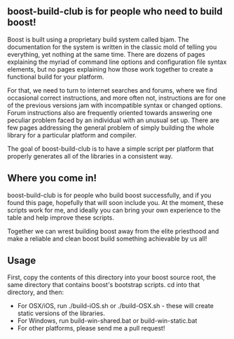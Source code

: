boost-build-club is for people who need to build boost!
-------------------------------------------------------

Boost is built using a proprietary build system called bjam. The documentation for the
system is written in the classic mold of telling you everything, yet nothing at the same 
time. There are dozens of pages explaining the myriad of command line options and 
configuration file syntax elements, but no pages explaining how those work together to
create a functional build for your platform.

For that, we need to turn to internet searches and forums, where we find occasional
correct instructions, and more often not, instructions are for one of the 
previous versions jam with incompatible syntax or changed options. Forum instructions
also are frequently oriented towards answering one peculiar problem faced by an 
individual with an unusual set up. There are few pages addressing the general problem
of simply building the whole library for a particular platform and compiler.

The goal of boost-build-club is to have a simple script per platform that properly
generates all of the libraries in a consistent way.

Where you come in!
------------------

boost-build-club is for people who build boost successfully, and if you found this page, 
hopefully that will soon include you. At the moment, these scripts work for me, and
ideally you can bring your own experience to the table and help improve these scripts.

Together we can wrest building boost away from the elite priesthood and make a reliable
and clean boost build something achievable by us all!

Usage
-----
First, copy the contents of this directory into your boost source root, the same directory
that contains boost's bootstrap scripts. cd into that directory, and then:

- For OSX/iOS, run ./build-iOS.sh or ./build-OSX.sh - these will create static versions of
  the libraries.
- For Windows, run build-win-shared.bat or build-win-static.bat
- For other platforms, please send me a pull request!


